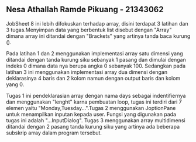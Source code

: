 ## Nesa Athallah Ramde Pikuang - 21343062
JobSheet 8 ini lebih difokuskan terhadap array, disini terdapat 3 latihan dan 3 tugas.Menyimpan data yang berbentuk list disebut dengan "Array" dimana array ini ditandai dengan "Brackets" yang artinya tanda baca kurung (). 

Pada latihan 1 dan 2 menggunakan implementasi array satu dimensi yang ditandai dengan tanda kurung siku sebanyak 1 pasang dan dimulai dengan indeks 0 dimana data nya berupa angka 0 sebanyak 100. Sedangkan pada latihan 3 ini menggunakan implementasi array dua dimensi dengan deklarasinya 4 baris dan 2 kolom namun dengan output baris dan kolom yang 0. 

Tugas 1 ini pendeklarasian array dengan nama days sebagai indentifiernya dan menggunakan "lenght" karna pembuatan loop, tugas ini terdiri dari 7 elemen yaitu "Monday,Tuesday...".Tugas 2 menggunakan JoptionPane untuk menampilkan inputan kepada user. Fungsi yang digunakan pada tugas ini adalah "...InputDialog". Tugas 3 menggunakan array multidimensi ditandai dengan 2 pasang tanda kurung siku yang artinya ada beberapa subskrip array dalam program tersebut.
